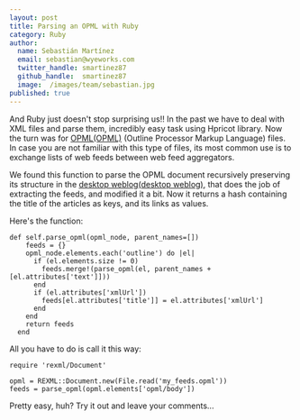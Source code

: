 ```yaml
---
layout: post
title: Parsing an OPML with Ruby
category: Ruby
author:
  name: Sebastián Martínez
  email: sebastian@wyeworks.com
  twitter_handle: smartinez87
  github_handle:  smartinez87
  image:  /images/team/sebastian.jpg
published: true
---
```

And Ruby just doesn't stop surprising us!!
In the past we have to deal with XML files and parse them, incredibly easy task using Hpricot library. Now the turn was for [OPML(OPML)](http://en.wikipedia.org/wiki/OPML) (Outline Processor Markup Language) files. In case you are not familiar with this type of files, its most common use is to exchange lists of web feeds between web feed aggregators.

<!--more-->

We found this function to parse the OPML document recursively preserving its structure in the [desktop weblog(desktop weblog)](http://dekstop.de/weblog/), that does the job of extracting the feeds, and modified it a bit. Now it returns a hash containing the title of the articles as keys, and its links as values.

Here's the function:
<pre><code>def self.parse_opml(opml_node, parent_names=[])
    feeds = {}
    opml_node.elements.each('outline') do |el|
      if (el.elements.size != 0)
        feeds.merge!(parse_opml(el, parent_names + [el.attributes['text']]))
      end
      if (el.attributes['xmlUrl'])
        feeds[el.attributes['title']] = el.attributes['xmlUrl']
      end
    end
    return feeds
  end</code></pre>

All you have to do is call it this way:
<pre><code>require 'rexml/Document'

opml = REXML::Document.new(File.read('my_feeds.opml'))
feeds = parse_opml(opml.elements['opml/body'])</code></pre>


Pretty easy, huh? Try it out and leave your comments...

